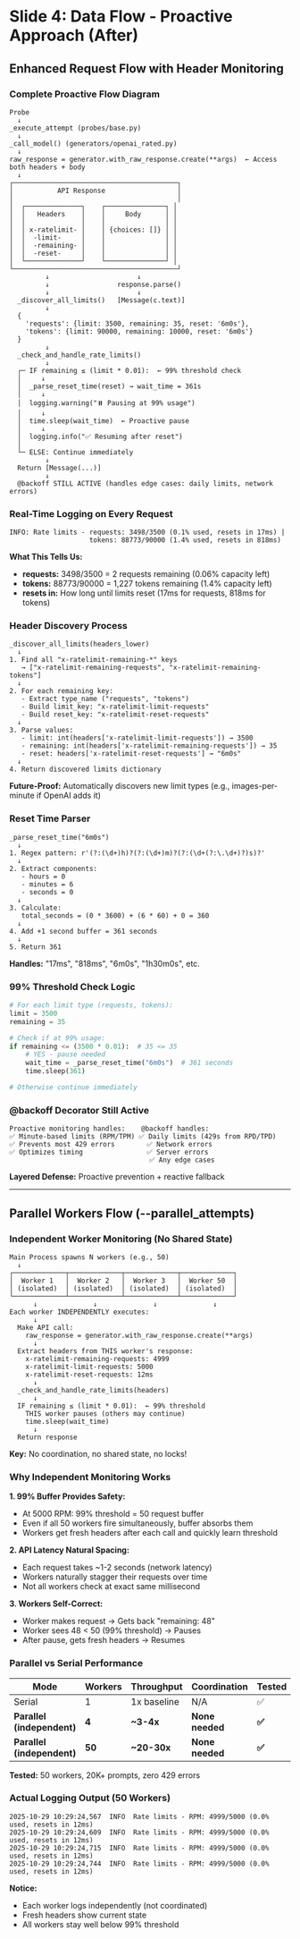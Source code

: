 # Slide 4: Data Flow - Proactive Approach (After)

## Enhanced Request Flow with Header Monitoring

### Complete Proactive Flow Diagram

```
Probe
  ↓
_execute_attempt (probes/base.py)
  ↓
_call_model() (generators/openai_rated.py)
  ↓
raw_response = generator.with_raw_response.create(**args)  ← Access both headers + body
  ↓
┌─────────────────────────────────────────┐
│           API Response                  │
│                                         │
│  ┌──────────────┐    ┌───────────────┐ │
│  │   Headers    │    │     Body      │ │
│  │              │    │               │ │
│  │ x-ratelimit- │    │ {choices: []} │ │
│  │  -limit-     │    │               │ │
│  │  -remaining- │    │               │ │
│  │  -reset-     │    │               │ │
│  └──────────────┘    └───────────────┘ │
└─────────────────────────────────────────┘
         ↓                      ↓
         ↓                 response.parse()
         ↓                      ↓
  _discover_all_limits()   [Message(c.text)]
         ↓
  {
    'requests': {limit: 3500, remaining: 35, reset: '6m0s'},
    'tokens': {limit: 90000, remaining: 10000, reset: '6m0s'}
  }
         ↓
  _check_and_handle_rate_limits()
         ↓
  ┌─ IF remaining ≤ (limit * 0.01):  ← 99% threshold check
  │     ↓
  │  _parse_reset_time(reset) → wait_time = 361s
  │     ↓
  │  logging.warning("⏸️ Pausing at 99% usage")
  │     ↓
  │  time.sleep(wait_time)  ← Proactive pause
  │     ↓
  │  logging.info("✅ Resuming after reset")
  │
  └─ ELSE: Continue immediately
         ↓
  Return [Message(...)]
         ↓
  @backoff STILL ACTIVE (handles edge cases: daily limits, network errors)
```

### Real-Time Logging on Every Request

```
INFO: Rate limits - requests: 3498/3500 (0.1% used, resets in 17ms) |
                    tokens: 88773/90000 (1.4% used, resets in 818ms)
```

**What This Tells Us:**
- **requests:** 3498/3500 = 2 requests remaining (0.06% capacity left)
- **tokens:** 88773/90000 = 1,227 tokens remaining (1.4% capacity left)
- **resets in:** How long until limits reset (17ms for requests, 818ms for tokens)

### Header Discovery Process

```
_discover_all_limits(headers_lower)
  ↓
1. Find all "x-ratelimit-remaining-*" keys
   → ["x-ratelimit-remaining-requests", "x-ratelimit-remaining-tokens"]
  ↓
2. For each remaining key:
   - Extract type_name ("requests", "tokens")
   - Build limit_key: "x-ratelimit-limit-requests"
   - Build reset_key: "x-ratelimit-reset-requests"
  ↓
3. Parse values:
   - limit: int(headers['x-ratelimit-limit-requests']) → 3500
   - remaining: int(headers['x-ratelimit-remaining-requests']) → 35
   - reset: headers['x-ratelimit-reset-requests'] → "6m0s"
  ↓
4. Return discovered limits dictionary
```

**Future-Proof:** Automatically discovers new limit types (e.g., images-per-minute if OpenAI adds it)

### Reset Time Parser

```
_parse_reset_time("6m0s")
  ↓
1. Regex pattern: r'(?:(\d+)h)?(?:(\d+)m)?(?:(\d+(?:\.\d+)?)s)?'
  ↓
2. Extract components:
   - hours = 0
   - minutes = 6
   - seconds = 0
  ↓
3. Calculate:
   total_seconds = (0 * 3600) + (6 * 60) + 0 = 360
  ↓
4. Add +1 second buffer = 361 seconds
  ↓
5. Return 361
```

**Handles:** "17ms", "818ms", "6m0s", "1h30m0s", etc.

### 99% Threshold Check Logic

```python
# For each limit type (requests, tokens):
limit = 3500
remaining = 35

# Check if at 99% usage:
if remaining <= (3500 * 0.01):  # 35 <= 35
    # YES - pause needed
    wait_time = _parse_reset_time("6m0s")  # 361 seconds
    time.sleep(361)

# Otherwise continue immediately
```

### @backoff Decorator Still Active

```
Proactive monitoring handles:    @backoff handles:
✅ Minute-based limits (RPM/TPM) ✅ Daily limits (429s from RPD/TPD)
✅ Prevents most 429 errors        ✅ Network errors
✅ Optimizes timing                ✅ Server errors
                                   ✅ Any edge cases
```

**Layered Defense:** Proactive prevention + reactive fallback

---

## Parallel Workers Flow (--parallel_attempts)

### Independent Worker Monitoring (No Shared State)

```
Main Process spawns N workers (e.g., 50)
  ↓
┌─────────────┬─────────────┬─────────────┬─────────────┐
│  Worker 1   │  Worker 2   │  Worker 3   │  Worker 50  │
│ (isolated)  │ (isolated)  │ (isolated)  │ (isolated)  │
└─────────────┴─────────────┴─────────────┴─────────────┘
      ↓              ↓              ↓              ↓
Each worker INDEPENDENTLY executes:
      ↓
  Make API call:
    raw_response = generator.with_raw_response.create(**args)
      ↓
  Extract headers from THIS worker's response:
    x-ratelimit-remaining-requests: 4999
    x-ratelimit-limit-requests: 5000
    x-ratelimit-reset-requests: 12ms
      ↓
  _check_and_handle_rate_limits(headers)
      ↓
  IF remaining ≤ (limit * 0.01):  ← 99% threshold
    THIS worker pauses (others may continue)
    time.sleep(wait_time)
      ↓
  Return response
```

**Key:** No coordination, no shared state, no locks!

### Why Independent Monitoring Works

**1. 99% Buffer Provides Safety:**
- At 5000 RPM: 99% threshold = 50 request buffer
- Even if all 50 workers fire simultaneously, buffer absorbs them
- Workers get fresh headers after each call and quickly learn threshold

**2. API Latency Natural Spacing:**
- Each request takes ~1-2 seconds (network latency)
- Workers naturally stagger their requests over time
- Not all workers check at exact same millisecond

**3. Workers Self-Correct:**
- Worker makes request → Gets back "remaining: 48"
- Worker sees 48 < 50 (99% threshold) → Pauses
- After pause, gets fresh headers → Resumes

### Parallel vs Serial Performance

| Mode | Workers | Throughput | Coordination | Tested |
|------|---------|------------|--------------|--------|
| Serial | 1 | 1x baseline | N/A | ✅ |
| **Parallel (independent)** | **4** | **~3-4x** | **None needed** | **✅** |
| **Parallel (independent)** | **50** | **~20-30x** | **None needed** | **✅** |

**Tested:** 50 workers, 20K+ prompts, zero 429 errors

### Actual Logging Output (50 Workers)

```
2025-10-29 10:29:24,567  INFO  Rate limits - RPM: 4999/5000 (0.0% used, resets in 12ms)
2025-10-29 10:29:24,609  INFO  Rate limits - RPM: 4999/5000 (0.0% used, resets in 12ms)
2025-10-29 10:29:24,715  INFO  Rate limits - RPM: 4999/5000 (0.0% used, resets in 12ms)
2025-10-29 10:29:24,744  INFO  Rate limits - RPM: 4999/5000 (0.0% used, resets in 12ms)
```

**Notice:**
- Each worker logs independently (not coordinated)
- Fresh headers show current state
- All workers stay well below 99% threshold

